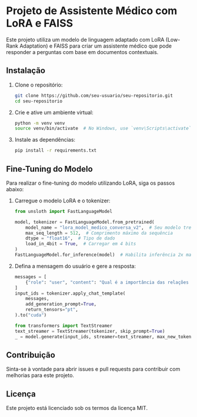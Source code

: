 # Projeto de Assistente Médico com LoRA e FAISS

Este projeto utiliza um modelo de linguagem adaptado com LoRA (Low-Rank Adaptation) e FAISS para criar um assistente médico que pode responder a perguntas com base em documentos contextuais.

## Instalação

1. Clone o repositório:
    ```bash
    git clone https://github.com/seu-usuario/seu-repositorio.git
    cd seu-repositorio
    ```

2. Crie e ative um ambiente virtual:
    ```bash
    python -m venv venv
    source venv/bin/activate  # No Windows, use `venv\Scripts\activate`
    ```

3. Instale as dependências:
    ```bash
    pip install -r requirements.txt
    ```

## Fine-Tuning do Modelo

Para realizar o fine-tuning do modelo utilizando LoRA, siga os passos abaixo:

1. Carregue o modelo LoRA e o tokenizer:
    ```python
    from unsloth import FastLanguageModel

    model, tokenizer = FastLanguageModel.from_pretrained(
        model_name = "lora_model_medico_conversa_v2",  # Seu modelo treinado
        max_seq_length = 512,  # Comprimento máximo da sequência
        dtype = "float16",  # Tipo de dado
        load_in_4bit = True,  # Carregar em 4 bits
    )
    FastLanguageModel.for_inference(model)  # Habilita inferência 2x mais rápida
    ```

2. Defina a mensagem do usuário e gere a resposta:
    ```python
    messages = [
        {"role": "user", "content": "Qual é a importância das relações interpessoais na saúde mental?"},
    ]
    input_ids = tokenizer.apply_chat_template(
        messages,
        add_generation_prompt=True,
        return_tensors="pt",
    ).to("cuda")

    from transformers import TextStreamer
    text_streamer = TextStreamer(tokenizer, skip_prompt=True)
    _ = model.generate(input_ids, streamer=text_streamer, max_new_tokens=128, pad_token_id=tokenizer.eos_token_id)
    ```

## Contribuição

Sinta-se à vontade para abrir issues e pull requests para contribuir com melhorias para este projeto.

## Licença

Este projeto está licenciado sob os termos da licença MIT.
